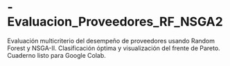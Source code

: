 # -Evaluacion_Proveedores_RF_NSGA2
Evaluación multicriterio del desempeño de proveedores usando Random Forest y NSGA-II. Clasificación óptima y visualización del frente de Pareto. Cuaderno listo para Google Colab.
